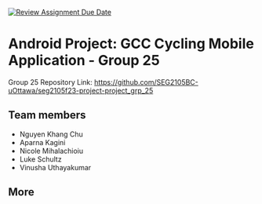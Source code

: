 [![Review Assignment Due Date](https://classroom.github.com/assets/deadline-readme-button-24ddc0f5d75046c5622901739e7c5dd533143b0c8e959d652212380cedb1ea36.svg)](https://classroom.github.com/a/NsogzK3F)

# Android Project: GCC Cycling Mobile Application - Group 25

Group 25 Repository Link: https://github.com/SEG2105BC-uOttawa/seg2105f23-project-project_grp_25

## Team members

- Nguyen Khang Chu
- Aparna Kagini
- Nicole Mihalachioiu
- Luke Schultz
- Vinusha Uthayakumar

## More
